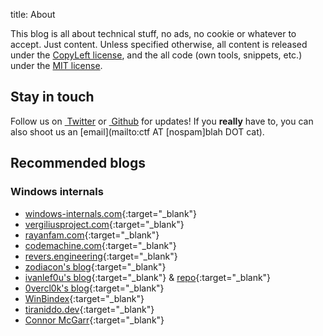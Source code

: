title: About


This blog is all about technical stuff, no ads, no cookie or whatever to accept. Just content.
Unless specified otherwise, all content is released under the [CopyLeft license](https://www.gnu.org/licenses/copyleft.en.html), and the all code (own tools, snippets, etc.) under the [MIT license](https://opensource.org/licenses/MIT).



## Stay in touch ##

Follow us on
<a class="fa fa-twitter" href="https://twitter.com/ctf_blahcat" target="_blank">&nbsp;Twitter</a>
or <a class="fa fa-github" href="https://github.com/blahcat" target="_blank">&nbsp;Github</a> for updates! If you __really__ have to, you can also shoot us an [email](mailto:ctf AT [nospam]blah DOT cat).



## Recommended blogs ##

### Windows internals

  - [windows-internals.com](https://windows-internals.com/){:target="_blank"}
  - [vergiliusproject.com](https://vergiliusproject.com){:target="_blank"}
  - [rayanfam.com](https://rayanfam.com/){:target="_blank"}
  - [codemachine.com](https://www.codemachine.com/){:target="_blank"}
  - [revers.engineering](https://revers.engineering/){:target="_blank"}
  - [zodiacon's blog](https://scorpiosoftware.net/){:target="_blank"}
  - [ivanlef0u's blog](https://www.ivanlef0u.tuxfamily.org/){:target="_blank"} & [repo](http://ivanlef0u.fr/repo/){:target="_blank"}
  - [0vercl0k's blog](https://0vercl0k.tuxfamily.org/bl0g/){:target="_blank"}
  - [WinBindex](https://m417z.com/winbindex/){:target="_blank"}
  - [tiraniddo.dev](https://tiraniddo.dev){:target="_blank"}
  - [Connor McGarr](https://connormcgarr.github.io){:target="_blank"}
